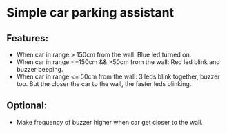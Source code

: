 # Simple car parking assistant
## Features:
- When car in range > 150cm from the wall: Blue led turned on.
- When car in range <=150cm && >50cm from the wall: Red led blink and buzzer beeping.
- When car in range <= 50cm from the wall: 3 leds blink together, buzzer too. But the closer the car to the wall, the faster leds blinking.
## Optional:
- Make frequency of buzzer higher when car get closer to the wall.
